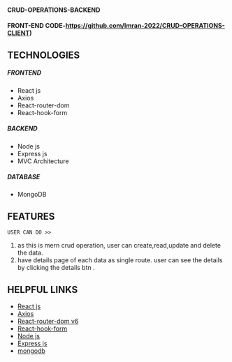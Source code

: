 #### CRUD-OPERATIONS-BACKEND
#### FRONT-END CODE-https://github.com/Imran-2022/CRUD-OPERATIONS-CLIENT)
## TECHNOLOGIES 
##### FRONTEND 

- React js
- Axios
- React-router-dom
- React-hook-form

##### BACKEND

- Node js
- Express js
- MVC Architecture

##### DATABASE
- MongoDB

## FEATURES
`
USER CAN DO >> 
`
</br>
  1. as this is mern crud operation, user can create,read,update and delete the data. 
  2. have details page of each data as single route. user can see the details by clicking the details btn .

##  HELPFUL LINKS 
- 	[React js](https://reactjs.org/)
-   [Axios](https://axios-http.com/)
-   [React-router-dom v6](https://reactrouter.com/)
-   [React-hook-form](https://react-hook-form.com/)
-   [Node js](https://nodejs.org/en/)
-   [Express js](https://expressjs.com/)
-   [mongodb](https://www.mongodb.com/)
